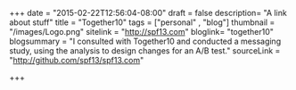 +++
date = "2015-02-22T12:56:04-08:00"
draft = false
description= "A link about stuff"
title = "Together10"
tags = ["personal" , "blog"]
thumbnail = "/images/Logo.png"
sitelink = "http://spf13.com"
bloglink= "together10"
blogsummary = "I consulted with Together10 and conducted a messaging study, using the analysis to design changes for an A/B test."
sourceLink = "http://github.com/spf13/spf13.com"

+++

